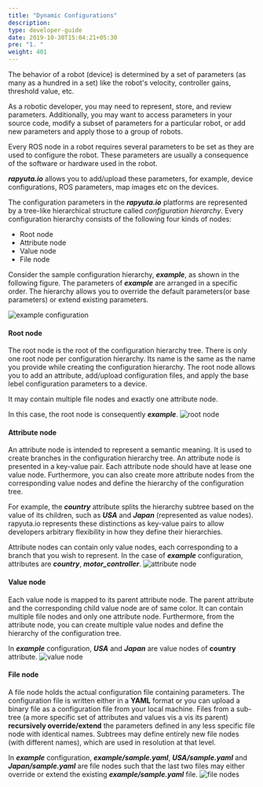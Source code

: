 ```yaml
---
title: "Dynamic Configurations"
description:
type: developer-guide
date: 2019-10-30T15:04:21+05:30
pre: "1. "
weight: 401
---
```

The behavior of a robot (device) is determined by a set of
parameters (as many as a hundred in a set) like the robot's
velocity, controller gains, threshold value, etc.

As a robotic developer, you may need to represent, store,
and review parameters. Additionally, you may want to access
parameters in your source code, modify a subset of parameters
for a particular robot, or add new parameters and apply those to a
group of robots.

Every ROS node in a robot requires several parameters to be set as they are used to configure the robot. These parameters are usually a consequence of the software or hardware used in the robot.

 ***rapyuta.io*** allows you to add/upload these parameters, 
for example,
device configurations, ROS parameters, map images etc on the devices. 

The configuration parameters in the ***rapyuta.io*** platforms are 
represented by a tree-like hierarchical structure 
called  *configuration hierarchy*. 
Every configuration hierarchy consists of the following four kinds of nodes:

* Root node
* Attribute node
* Value node
* File node

 Consider the sample
configuration hierarchy, ***example***, as shown in the following figure.
The parameters of ***example*** are arranged in a specific order. The
hierarchy allows you to override the default parameters(or base parameters)
or extend existing parameters.



![example configuration](/images/core-concepts/configurations/example-config.png?classes=border,shadow&width=20pc)



#### Root node
The root node is the root of the configuration hierarchy tree. There
is only one root node per configuration hierarchy. Its name is the
same as the name you provide while creating the configuration
hierarchy. The root node allows you to add an attribute, add/upload
 configuration files, and apply the base lebel configuration parameters
  to a device.

 It may contain multiple file nodes and exactly one
attribute node.

In this case, the root node is consequently ***example***.
![root node](/images/core-concepts/configurations/root-node.png?classes=border,shadow&width=20pc)

#### Attribute node
An attribute node is intended to represent a semantic meaning. It is
used to create branches in the configuration hierarchy tree. 
An attribute node is presented in a key-value pair. 
Each attribute node should have at lease one value node. 
Furthermore, you can also create more attribute nodes 
from the corresponding value nodes and define the 
hierarchy of the configuration tree.

For example,
the ***country*** attribute splits the hierarchy subtree based on
the value of its children, such as ***USA*** and ***Japan*** (represented as
value nodes). rapyuta.io represents these distinctions as key-value pairs to
allow developers arbitrary flexibility in how they define their hierarchies. 

Attribute nodes can contain only value nodes, each corresponding to a
branch that you wish to represent. In the case of ***example*** 
configuration, attributes are ***country***, ***motor_controller***.
![attribute node](/images/core-concepts/configurations/attribute-nodes.png?classes=border,shadow&width=20pc)

#### Value node
Each value node is mapped to its parent attribute node. 
The parent attribute and the corresponding child
 value node are of same color. It can contain
multiple file nodes and only one attribute node. 
Furthermore, from the attribute node, 
you can create multiple value nodes 
and define the hierarchy of the configuration tree.

In ***example*** configuration, ***USA*** and ***Japan*** are value nodes of **country** attribute.
![value node](/images/core-concepts/configurations/value-node.png?classes=border,shadow&width=20pc)

#### File node
A file node holds the actual configuration file containing
parameters. The configuration file is written either 
in a **YAML** format or you can upload a binary file 
as a configuration file from your local machine.
 Files from a sub-tree (a more specific set of attributes and values vis a
vis its parent) **recursively override/extend** the parameters defined in
any less specific file node with identical names. Subtrees may define
entirely new file nodes (with different names), which are used in
resolution at that level.

In ***example*** configuration, ***example/sample.yaml***, ***USA/sample.yaml***
and ***Japan/sample.yaml*** are file nodes such that the last two files may
either override or extend the existing ***example/sample.yaml*** file.
![file nodes](/images/core-concepts/configurations/parameters-files.png?classes=border,shadow&width=20pc)



